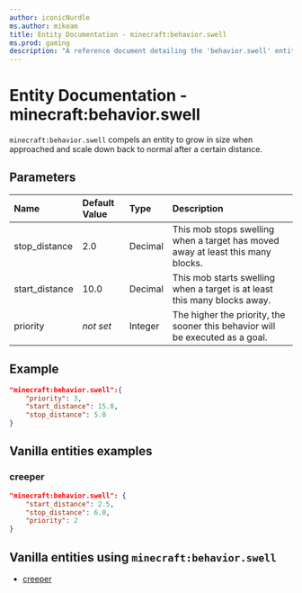 ```yaml
---
author: iconicNurdle
ms.author: mikeam
title: Entity Documentation - minecraft:behavior.swell
ms.prod: gaming
description: "A reference document detailing the 'behavior.swell' entity goal"
---
```


# Entity Documentation - minecraft:behavior.swell

`minecraft:behavior.swell` compels an entity to grow in size when approached and scale down back to normal after a certain distance.

## Parameters

|Name |Default Value  |Type  |Description  |
|:----------|:----------|:----------|:----------|
|stop_distance| 2.0| Decimal| This mob stops swelling when a target has moved away at least this many blocks. |
| start_distance| 10.0|Decimal| This mob starts swelling when a target is at least this many blocks away. |
|priority|*not set*|Integer|The higher the priority, the sooner this behavior will be executed as a goal.|

## Example

```json
"minecraft:behavior.swell":{
    "priority": 3,
    "start_distance": 15.0,
    "stop_distance": 5.0
}
```

## Vanilla entities examples

### creeper

```json
"minecraft:behavior.swell": {
    "start_distance": 2.5,
    "stop_distance": 6.0,
    "priority": 2
}
```

## Vanilla entities using `minecraft:behavior.swell`

- [creeper](../../../../Source/VanillaBehaviorPack_Snippets/entities/creeper.md)
